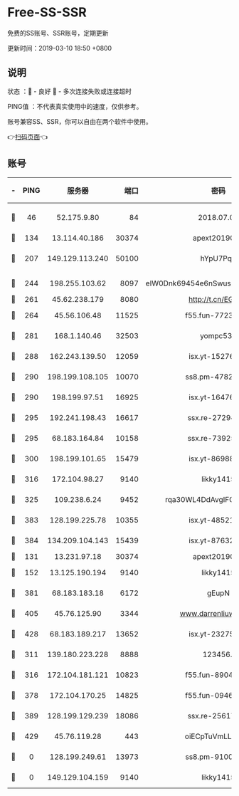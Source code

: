 # Free-SS-SSR

免费的SS账号、SSR账号，定期更新

更新时间：2019-03-10 18:50 +0800

## 说明

状态     ：🙂 - 良好 🙁 - 多次连接失败或连接超时

PING值   ：不代表真实使用中的速度，仅供参考。

账号兼容SS、SSR，你可以自由在两个软件中使用。

👉[扫码页面](https://liesauer.github.io/Free-SS-SSR/)👈

## 账号

|-|PING|服务器|端口|密码|加密方式|区域|
|:----:|:----:|:-----:|-----:|:----:|:----:|:----:|
|🙂|46|52.175.9.80|84|2018.07.07|chacha20-ietf-poly1305|HK|
|🙂|134|13.114.40.186|30374|apext2019006|chacha20|JP|
|🙂|207|149.129.113.240|50100|hYpU7PqP|chacha20-ietf-poly1305|CN|
|🙂|244|198.255.103.62|8097|eIW0Dnk69454e6nSwuspv9DmS201tQ0D|aes-256-cfb|US|
|🙂|261|45.62.238.179|8080|http://t.cn/EGJIyrl|rc4-md5|CA|
|🙂|264|45.56.106.48|11525|f55.fun-77233289|aes-256-cfb|US|
|🙂|281|168.1.140.46|32503|yompc535|aes-256-cfb|AU|
|🙂|288|162.243.139.50|12059|isx.yt-15276356|aes-256-cfb|US|
|🙂|290|198.199.108.105|10070|ss8.pm-47824837|aes-256-cfb|US|
|🙂|290|198.199.97.51|16925|isx.yt-16476270|aes-256-cfb|US|
|🙂|295|192.241.198.43|16617|ssx.re-27294223|aes-256-cfb|US|
|🙂|295|68.183.164.84|10158|ssx.re-73925133|aes-256-cfb|US|
|🙂|300|198.199.101.65|15479|isx.yt-86988379|aes-256-cfb|US|
|🙂|316|172.104.98.27|9140|likky1415|aes-256-cfb|JP|
|🙂|325|109.238.6.24|9452|rqa30WL4DdAvgIFG6Fs3znzTa|aes-256-cfb|FR|
|🙂|383|128.199.225.78|10355|isx.yt-48521973|aes-256-cfb|SG|
|🙂|384|134.209.104.143|15439|isx.yt-87632266|aes-256-cfb|SG|
|🙂|131|13.231.97.18|30374|apext2019006|chacha20|JP|
|🙂|152|13.125.190.194|9140|likky1415|aes-256-cfb|KR|
|🙂|381|68.183.183.18|6172|gEupN|aes-256-cfb|SG|
|🙂|405|45.76.125.90|3344|www.darrenliuwei.com|aes-256-cfb|AU|
|🙂|428|68.183.189.217|13652|isx.yt-23275887|aes-256-cfb|SG|
|🙁|311|139.180.223.228|8888|123456..|aes-256-cfb|JP|
|🙁|316|172.104.181.121|10823|f55.fun-89043009|aes-256-cfb|SG|
|🙁|378|172.104.170.25|14825|f55.fun-09460253|aes-256-cfb|SG|
|🙁|389|128.199.129.239|18086|ssx.re-25617968|aes-256-cfb|SG|
|🙁|429|45.76.119.28|443|oiECpTuVmLLxk4Ts|aes-256-cfb|AU|
|🙁|0|128.199.249.61|13973|ss8.pm-91003173|aes-256-cfb|SG|
|🙁|0|149.129.104.159|9140|likky1415|aes-256-cfb|HK|
